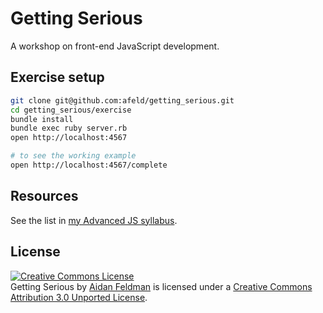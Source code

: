 # Getting Serious

A workshop on front-end JavaScript development.

## Exercise setup

```sh
git clone git@github.com:afeld/getting_serious.git
cd getting_serious/exercise
bundle install
bundle exec ruby server.rb
open http://localhost:4567

# to see the working example
open http://localhost:4567/complete
```

## Resources

See the list in [my Advanced JS syllabus](http://documentup.com/afeld/advanced_js#resources).

## License

<a rel="license" href="http://creativecommons.org/licenses/by/3.0/deed.en_US"><img alt="Creative Commons License" style="border-width:0" src="http://i.creativecommons.org/l/by/3.0/88x31.png" /></a><br /><span xmlns:dct="http://purl.org/dc/terms/" href="http://purl.org/dc/dcmitype/InteractiveResource" property="dct:title" rel="dct:type">Getting Serious</span> by <a xmlns:cc="http://creativecommons.org/ns#" href="https://github.com/afeld/getting_serious" property="cc:attributionName" rel="cc:attributionURL">Aidan Feldman</a> is licensed under a <a rel="license" href="http://creativecommons.org/licenses/by/3.0/deed.en_US">Creative Commons Attribution 3.0 Unported License</a>.
